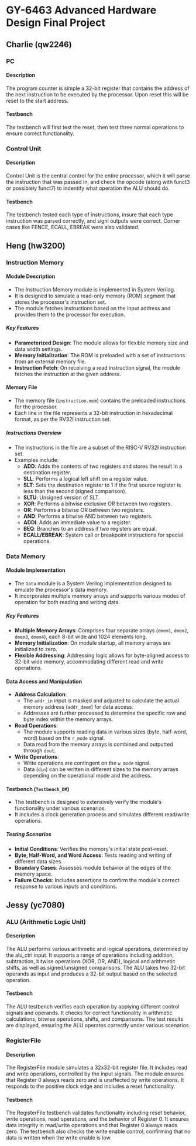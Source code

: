 # GY-6463 Advanced Hardware Design Final Project

## Charlie (qw2246)
### PC 
#### Description
The program counter is simple a 32-bit register that contains the address of the next instruction to be executed by the processor. Upon reset this will be reset to the start address. 
#### Testbench
The testbench will first test the reset, then test three normal operations to ensure correct functionality. 
### Control Unit
#### Description
Control Unit is the central control for the entire processor, which it will parse the instruction that was passed in, and check the opcode (along with funct3 or possiblely funct7) to indentify what operation the ALU should do. 
#### Testbench
The testbench tested each type of instructions, insure that each type instruction was parsed correctly, and signl outputs were correct. Corner cases like FENCE, ECALL, EBREAK were also validated. 

## Heng (hw3200)
### Instruction Memory 
#### Module Description
* The Instruction Memory module is implemented in System Verilog.
* It is designed to simulate a read-only memory (ROM) segment that stores the processor's instruction set.
* The module fetches instructions based on the input address and provides them to the processor for execution.
##### Key Features
* **Parameterized Design**: The module allows for flexible memory size and data width settings.
* **Memory Initialization**: The ROM is preloaded with a set of instructions from an external memory file.
* **Instruction Fetch**: On receiving a read instruction signal, the module fetches the instruction at the given address.
#### Memory File
* The memory file (`instruction.mem`) contains the preloaded instructions for the processor.
* Each line in the file represents a 32-bit instruction in hexadecimal format, as per the RV32I instruction set.
##### Instructions Overview
* The instructions in the file are a subset of the RISC-V RV32I instruction set.
* Examples include:
  - **ADD**: Adds the contents of two registers and stores the result in a destination register.
  - **SLL**: Performs a logical left shift on a register value.
  - **SLT**: Sets the destination register to 1 if the first source register is less than the second (signed comparison).
  - **SLTU**: Unsigned version of SLT.
  - **XOR**: Performs a bitwise exclusive OR between two registers.
  - **OR**: Performs a bitwise OR between two registers.
  - **AND**: Performs a bitwise AND between two registers.
  - **ADDI**: Adds an immediate value to a register.
  - **BEQ**: Branches to an address if two registers are equal.
  - **ECALL/EBREAK**: System call or breakpoint instructions for special operations.
### Data Memory
#### Module Implementation
* The `Data` module is a System Verilog implementation designed to emulate the processor's data memory.
* It incorporates multiple memory arrays and supports various modes of operation for both reading and writing data.
##### Key Features
* **Multiple Memory Arrays**: Comprises four separate arrays (`dmem1`, `dmem2`, `dmem3`, `dmem4`), each 8-bit wide and 1024 elements long.
* **Memory Initialization**: On module startup, all memory arrays are initialized to zero.
* **Flexible Addressing**: Addressing logic allows for byte-aligned access to 32-bit wide memory, accommodating different read and write operations.
#### Data Access and Manipulation
* **Address Calculation**: 
  - The `addr_in` input is masked and adjusted to calculate the actual memory address (`addr_dmem`) for data access.
  - Addresses are further processed to determine the specific row and byte index within the memory arrays.
* **Read Operations**:
  - The module supports reading data in various sizes (byte, half-word, word) based on the `r_mode` signal.
  - Data read from the memory arrays is combined and outputted through `dout`.
* **Write Operations**:
  - Write operations are contingent on the `w_mode` signal.
  - Data (`din`) can be written in different sizes to the memory arrays depending on the operational mode and the address.
#### Testbench (`Testbench_DM`)
* The testbench is designed to extensively verify the module's functionality under various scenarios.
* It includes a clock generation process and simulates different read/write operations.
##### Testing Scenarios
* **Initial Conditions**: Verifies the memory's initial state post-reset.
* **Byte, Half-Word, and Word Access**: Tests reading and writing of different data sizes.
* **Boundary Cases**: Assesses module behavior at the edges of the memory space.
* **Failure Checks**: Includes assertions to confirm the module's correct response to various inputs and conditions.

## Jessy (yc7080)
### ALU (Arithmetic Logic Unit)
#### Description
The ALU performs various arithmetic and logical operations, determined by the alu_ctrl input. It supports a range of operations including addition, subtraction, bitwise operations (XOR, OR, AND), logical and arithmetic shifts, as well as signed/unsigned comparisons. The ALU takes two 32-bit operands as input and produces a 32-bit output based on the selected operation.
#### Testbench
The ALU testbench verifies each operation by applying different control signals and operands. It checks for correct functionality in arithmetic calculations, bitwise operations, shifts, and comparisons. The test results are displayed, ensuring the ALU operates correctly under various scenarios.
### RegisterFile
#### Description
The RegisterFile module simulates a 32x32-bit register file. It includes read and write operations, controlled by the input signals. The module ensures that Register 0 always reads zero and is unaffected by write operations. It responds to the positive clock edge and includes a reset functionality.
#### Testbench
The RegisterFile testbench validates functionality including reset behavior, write operations, read operations, and the behavior of Register 0. It ensures data integrity in read/write operations and that Register 0 always reads zero. The testbench also checks the write enable control, confirming that no data is written when the write enable is low.
